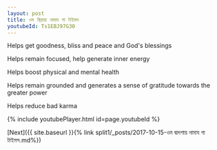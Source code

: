 ```yaml
---
layout: post
title: ওম স্থিরায়া নামায গা টাইমস
youtubeId: Ts1EBJ97G30
---
```

 
 
Helps get goodness, bliss and peace and God's blessings
 
Helps remain focused, help generate inner energy 
 
Helps boost physical and mental health 
 
Helps remain grounded and generates a sense of gratitude towards the greater power 
 
Helps reduce bad karma
 
 
 
 


{% include youtubePlayer.html id=page.youtubeId %}
 
[Next]({{ site.baseurl }}{% link  split1/_posts/2017-10-15-ওম দ্বাদশায় নামায গা টাইমস.md%})
 
